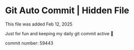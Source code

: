 # Git Auto Commit | Hidden File

This file was added Feb 12, 2025

Just for fun and keeping my daily git commit active 🤪

commit number: 59443
